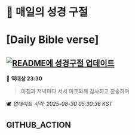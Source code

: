 # 🙏 매일의 성경 구절
# [Daily Bible verse]
## [![README에 성경구절 업데이트](https://github.com/DONGSUKA/first_test/actions/workflows/update-readme-bible.yml/badge.svg)](https://github.com/DONGSUKA/first_test/actions/workflows/update-readme-bible.yml)
<!-- START_BIBLE_VERSE -->
📖 **역대상 23:30**
> 아침과 저녁마다 서서 여호와께 감사하고 찬송하며

🕊️ _업데이트 시각: 2025-08-30 05:30:36 KST_
  <!-- END_BIBLE_VERSE -->
## GITHUB_ACTION
